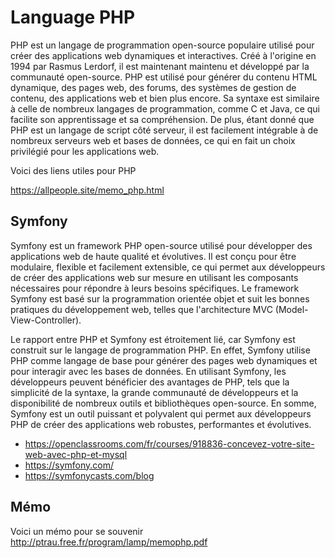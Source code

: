 # Language PHP

PHP est un langage de programmation open-source populaire utilisé pour créer des applications web dynamiques et interactives. Créé à l'origine en 1994 par Rasmus Lerdorf, il est maintenant maintenu et développé par la communauté open-source. PHP est utilisé pour générer du contenu HTML dynamique, des pages web, des forums, des systèmes de gestion de contenu, des applications web et bien plus encore. Sa syntaxe est similaire à celle de nombreux langages de programmation, comme C et Java, ce qui facilite son apprentissage et sa compréhension. De plus, étant donné que PHP est un langage de script côté serveur, il est facilement intégrable à de nombreux serveurs web et bases de données, ce qui en fait un choix privilégié pour les applications web.

Voici des liens utiles pour PHP

https://allpeople.site/memo_php.html

## Symfony

Symfony est un framework PHP open-source utilisé pour développer des applications web de haute qualité et évolutives. Il est conçu pour être modulaire, flexible et facilement extensible, ce qui permet aux développeurs de créer des applications web sur mesure en utilisant les composants nécessaires pour répondre à leurs besoins spécifiques. Le framework Symfony est basé sur la programmation orientée objet et suit les bonnes pratiques du développement web, telles que l'architecture MVC (Model-View-Controller).

Le rapport entre PHP et Symfony est étroitement lié, car Symfony est construit sur le langage de programmation PHP. En effet, Symfony utilise PHP comme langage de base pour générer des pages web dynamiques et pour interagir avec les bases de données. En utilisant Symfony, les développeurs peuvent bénéficier des avantages de PHP, tels que la simplicité de la syntaxe, la grande communauté de développeurs et la disponibilité de nombreux outils et bibliothèques open-source. En somme, Symfony est un outil puissant et polyvalent qui permet aux développeurs PHP de créer des applications web robustes, performantes et évolutives.

- https://openclassrooms.com/fr/courses/918836-concevez-votre-site-web-avec-php-et-mysql
- https://symfony.com/
- https://symfonycasts.com/blog

## Mémo

Voici un mémo pour se souvenir
http://ptrau.free.fr/program/lamp/memophp.pdf
